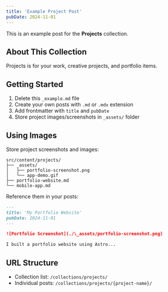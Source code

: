 ```yaml
---
title: 'Example Project Post'
pubDate: 2024-11-01
---
```


This is an example post for the **Projects** collection.

## About This Collection

Projects is for your work, creative projects, and portfolio items.

## Getting Started

1. Delete this `_example.md` file
2. Create your own posts with `.md` or `.mdx` extension
3. Add frontmatter with `title` and `pubDate`
4. Store project images/screenshots in `_assets/` folder

## Using Images

Store project screenshots and images:

```
src/content/projects/
├── _assets/
│   ├── portfolio-screenshot.png
│   └── app-demo.gif
├── portfolio-website.md
└── mobile-app.md
```

Reference them in your posts:

```markdown
---
title: 'My Portfolio Website'
pubDate: 2024-11-01
---

![Portfolio Screenshot](./\_assets/portfolio-screenshot.png)

I built a portfolio website using Astro...
```

## URL Structure

- Collection list: `/collections/projects/`
- Individual posts: `/collections/projects/{project-name}/`
